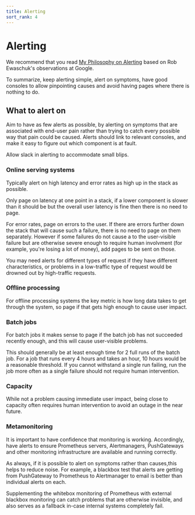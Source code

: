 ```yaml
---
title: Alerting
sort_rank: 4
---
```


# Alerting

We recommend that you read [My Philosophy on Alerting](https://docs.google.com/a/boxever.com/document/d/199PqyG3UsyXlwieHaqbGiWVa8eMWi8zzAn0YfcApr8Q/edit) based on Rob Ewaschuk's observations at Google.

To summarize, keep alerting simple, alert on symptoms, have good consoles
to allow pinpointing causes and avoid having pages where there is nothing to
do.

## What to alert on

Aim to have as few alerts as possible, by alerting on symptoms that are
associated with end-user pain rather than trying to catch every possible way
that pain could be caused. Alerts should link to relevant consoles,
and make it easy to figure out which component is at fault.

Allow slack in alerting to accommodate small blips.

### Online serving systems

Typically alert on high latency and error rates as high up in the stack as possible.

Only page on latency at one point in a stack, if a lower component is slower
than it should be but the overall user latency is fine then there is no need to
page.

For error rates, page on errors to the user. If there are errors further down
the stack that will cause such a failure, there is no need to page on them
separately. However if some failures do not cause a to the user-visible
failure but are otherwise severe enough to require human involvment (for
example, you're losing a lot of money), add pages to be sent on those.

You may need alerts for different types of request if they have different
characteristics, or problems in a low-traffic type of request would be drowned
out by high-traffic requests.

### Offline processing

For offline processing systems the key metric is how long data takes to get
through the system, so page if that gets high enough to cause user impact.

### Batch jobs

For batch jobs it makes sense to page if the batch job has not succeeded
recently enough, and this will cause user-visible problems.

This should generally be at least enough time for 2 full runs of the batch job.
For a job that runs every 4 hours and takes an hour, 10 hours would be a
reasonable threshold. If you cannot withstand a single run failing, run the
job more often as a single failure should not require human intervention.

### Capacity

While not a problem causing immediate user impact, being close to capacity
often requires human intervention to avoid an outage in the near future.

### Metamonitoring

It is important to have confidence that monitoring is working. Accordingly, have
alerts to ensure Prometheus servers, Alertmanagers, PushGateways and
other monitoring infrastructure are available and running correctly.

As always, if it is possible to alert on symptoms rather than causes,this helps
to reduce noise. For example, a blackbox test that alerts are getting from
PushGateway to Prometheus to Alertmanager to email is better than individual
alerts on each.

Supplementing the whitebox monitoring of Prometheus with external blackbox
monitoring can catch problems that are otherwise invisible, and also serves as
a fallback in-case internal systems completely fail.
